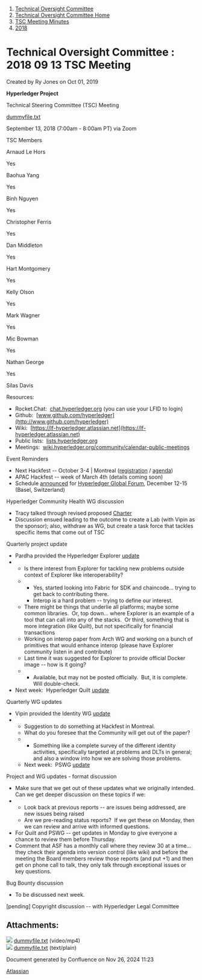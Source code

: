 1. [Technical Oversight Committee](index.html)
2. [Technical Oversight Committee Home](Technical-Oversight-Committee-Home_21430274.html)
3. [TSC Meeting Minutes](TSC-Meeting-Minutes_21448544.html)
4. [2018](2018_21448716.html)

# Technical Oversight Committee : 2018 09 13 TSC Meeting

Created by Ry Jones on Oct 01, 2019

**Hyperledger Project**

Technical Steering Committee (TSC) Meeting

[dummyfile.txt](#)

September 13, 2018 (7:00am - 8:00am PT) via Zoom

TSC Members

Arnaud Le Hors

Yes

Baohua Yang

Yes

Binh Nguyen

Yes

Christopher Ferris

Yes

Dan Middleton

Yes

Hart Montgomery

Yes

Kelly Olson

Yes

Mark Wagner

Yes

Mic Bowman

Yes

Nathan George

Yes

Silas Davis

Resources:

- Rocket.Chat:  [chat.hyperledger.org](http://chat.hyperledger.org/) (you can use your LFID to login)
- Github:  [www.github.com/hyperledger](http://www.github.com/hyperledger)
- Wiki:  [https://lf-hyperledger.atlassian.net](https://lf-hyperledger.atlassian.net)
- Public lists:  [lists.hyperledger.org](http://lists.hyperledger.org/)
- Meetings:  [wiki.hyperledger.org/community/calendar-public-meetings](http://wiki.hyperledger.org/community/calendar-public-meetings)

Event Reminders

- Next Hackfest -- October 3-4 | Montreal ([registration](https://www.regonline.com/hyperledgerhackfestoctober2018copy) / [agenda](https://docs.google.com/document/d/1pYhoy5CxgSyXclIsQs-W8yaIcndjfD-qPWvJmpAehP0/edit))
- APAC Hackfest -- week of March 4th (details coming soon)
- Schedule [announced](https://www.hyperledger.org/announcements/2018/08/29/hyperledger-announces-global-forum-schedule-keynotes) for [Hyperledger Global Forum](https://events.linuxfoundation.org/events/hyperledger-global-forum-2018/), December 12-15 (Basel, Switzerland)

Hyperledger Community Health WG discussion

- Tracy talked through revised proposed [Charter](https://docs.google.com/document/d/17UCtPEgD0l4LDzwMe3wtlyF04NS2wIxdujApYYbzcl0/edit)
- Discussion ensued leading to the outcome to create a Lab (with Vipin as the sponsor); also, withdraw as WG, but create a task force that tackles specific items that come out of TSC

Quarterly project update

- Pardha provided the Hyperledger Explorer [update](https://lf-hyperledger.atlassian.netgroups/tsc/project-updates/explorer-2018-sep)
- - Is there interest from Explorer for tackling new problems outside context of Explorer like interoperability?
  - - Yes, started looking into Fabric for SDK and chaincode… trying to get back to contributing there.
    - Interop is a hard problem -- trying to define our interest.
  - There might be things that underlie all platforms; maybe some common libraries.  Or, top down… where Explorer is an example of a tool that can call into any of the stacks.  Or third, something that is more integration (like Quilt), but not specifically for financial transactions
  - Working on interop paper from Arch WG and working on a bunch of primitives that would enhance interop (please have Explorer community listen in and contribute)
  - Last time it was suggested for Explorer to provide official Docker image -- how is it going?
  - - Available, but may not be posted officially.  But, it is complete. Will double-check.
- Next week:  Hyperledger Quilt [update](https://lf-hyperledger.atlassian.netgroups/tsc/project-updates/quilt-2018-sep)

Quarterly WG updates

- Vipin provided the Identity WG [update](https://lf-hyperledger.atlassian.netgroups/tsc/wg-updates/identity-wg-2018-sep)
- - Suggestion to do something at Hackfest in Montreal.
  - What do you foresee that the Community will get out of the paper?
  - - Something like a complete survey of the different identity activities, specifically targeted at problems and DLTs in general; and also a window into how we are solving those problems.
  - Next week:  PSWG [update](https://lf-hyperledger.atlassian.netgroups/tsc/wg-updates/pswg-2018-sep)

Project and WG updates - format discussion

- Make sure that we get out of these updates what we originally intended.  Can we get deeper discussion on these topics if we:
- - Look back at previous reports -- are issues being addressed, are new issues being raised
  - Are we pre-reading status reports?  If we get these on Monday, then we can review and arrive with informed questions.
- For Quilt and PSWG -- get updates in Monday to give everyone a chance to review them before Thursday.
- Comment that ASF has a monthly call where they review 30 at a time… they check their agenda into version control (like wiki) and before the meeting the Board members review those reports (and put +1) and then get on phone call to talk, they only talk through exceptional issues or key questions.

Bug Bounty discussion

- To be discussed next week.

\[pending] Copyright discussion -- with Hyperledger Legal Committee

## Attachments:

![](images/icons/bullet_blue.gif) [dummyfile.txt](attachments/21433914/21457615.txt) (video/mp4)  
![](images/icons/bullet_blue.gif) [dummyfile.txt](attachments/21433914/21448753.txt) (text/plain)

Document generated by Confluence on Nov 26, 2024 11:23

[Atlassian](http://www.atlassian.com/)

